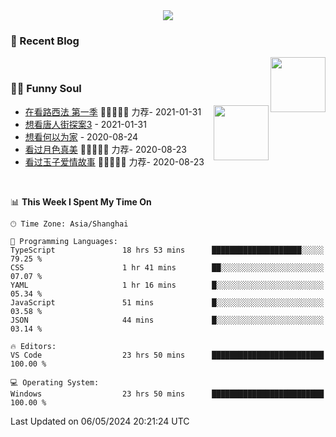 <div align="center">
  <!-- dynamic typing effect 动态打字效果 -->
  <div>
    <img src="https://readme-typing-svg.demolab.com?font=Fira+Code&pause=10000&color=F76194&random=false&width=500&lines=You+make+your+own+opportunities.;Every+single+day+counts&center=true" />
  </div>
</div>

### 📃 Recent Blog
        
<img align="right" width="88" src="https://cdn.jsdelivr.net/gh/LJJbyZJU/LJJbyZJU/assets/images/astronaut.png" />
      
<!-- START_SECTION:blog -->

<!-- END_SECTION:blog -->
      
<!-- for beauty 留个空行好看点 -->
<div>&nbsp;</div>
      
### 🤾‍♂️ Funny Soul
      
<img align="right" width="88" src="https://cdn.jsdelivr.net/gh/sun0225SUN/sun0225SUN/assets/images/artist.png" />
      
<!-- START_SECTION:douban -->
* <a href='http://movie.douban.com/subject/26385614/' target='_blank'>在看路西法 第一季</a> 🌟🌟🌟🌟🌟 力荐- 2021-01-31
* <a href='http://movie.douban.com/subject/27619748/' target='_blank'>想看唐人街探案3</a> - 2021-01-31
* <a href='http://movie.douban.com/subject/30170448/' target='_blank'>想看何以为家</a> - 2020-08-24
* <a href='http://movie.douban.com/subject/26963810/' target='_blank'>看过月色真美</a> 🌟🌟🌟🌟🌟 力荐- 2020-08-23
* <a href='http://movie.douban.com/subject/25796222/' target='_blank'>看过玉子爱情故事</a> 🌟🌟🌟🌟🌟 力荐- 2020-08-23
<!-- END_SECTION:douban -->
      
<!-- for beauty 留个空行好看点 -->
<div>&nbsp;</div>

<!--START_SECTION:waka-->
📊 **This Week I Spent My Time On** 

```text
🕑︎ Time Zone: Asia/Shanghai

💬 Programming Languages: 
TypeScript               18 hrs 53 mins      ████████████████████░░░░░   79.25 % 
CSS                      1 hr 41 mins        ██░░░░░░░░░░░░░░░░░░░░░░░   07.07 % 
YAML                     1 hr 16 mins        █░░░░░░░░░░░░░░░░░░░░░░░░   05.34 % 
JavaScript               51 mins             █░░░░░░░░░░░░░░░░░░░░░░░░   03.58 % 
JSON                     44 mins             █░░░░░░░░░░░░░░░░░░░░░░░░   03.14 % 

🔥 Editors: 
VS Code                  23 hrs 50 mins      █████████████████████████   100.00 % 

💻 Operating System: 
Windows                  23 hrs 50 mins      █████████████████████████   100.00 % 
```


 Last Updated on 06/05/2024 20:21:24 UTC
<!--END_SECTION:waka-->
